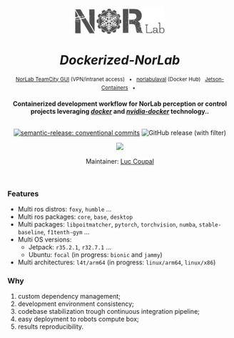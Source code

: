 [//]: # ( ==== Logo ================================================== )
<div align="center">
<br>
<br>
<a href="https://norlab.ulaval.ca">
<img src="visual/norlab_logo_acronym_dark.png" width="200">
</a>
<br>

[//]: # ( ==== Title ================================================= )
# _Dockerized-NorLab_

</div>

[//]: # ( ==== Hyperlink ============================================= )
<div align="center">
<p>
<sup>
<a href="https://http://132.203.26.125:8111">NorLab TeamCity GUI</a>
(VPN/intranet access) &nbsp; • &nbsp;  
<a href="https://hub.docker.com/repositories/norlabulaval">norlabulaval</a>
(Docker Hub) &nbsp;
<a href="https://github.com/dusty-nv/jetson-containers">Jetson-Containers</a> 
&nbsp; • &nbsp;
</sup>
</p>  

[//]: # ( ==== Description =========================================== )

**Containerized development workflow for NorLab perception or control projects leveraging [_docker_](https://www.docker.com) and [_nvidia-docker_](https://github.com/NVIDIA/nvidia-docker)
technology..**
<br>
<br>

[//]: # ( ==== Badges ================================================ )

[![semantic-release: conventional commits](https://img.shields.io/badge/semantic--release-conventional_commits-453032?logo=semantic-release)](https://github.com/semantic-release/semantic-release)
<img alt="GitHub release (with filter)" src="https://img.shields.io/github/v/release/norlab-ulaval/dockerized-norlab">

<img src="https://img.shields.io/static/v1?label=JetBrains TeamCity&message=CI/CD&color=green?style=plastic&logo=teamcity" />

<br>

[//]: # ( ==== Maintainer ============================================ )

Maintainer: [Luc Coupal](https://redleader962.github.io)

</div>
<br>

[//]: # ( ==== Body ================================================== )

### Features
- Multi ros distros: `foxy`, `humble` ...
- Multi ros packages: `core`, `base`, `desktop`
- Multi packages: `libpoitmatcher`, `pytorch`, `torchvision`, `numba`, `stable-baseline`, `f1tenth-gym` ...
- Multi OS versions:
  - Jetpack: `r35.2.1`, `r32.7.1` ...
  - Ubuntu: `focal` (in progress: `bionic` and `jammy`)
- Multi architectures: `l4t/arm64` (in progress: `linux/arm64`, `linux/x86`)
 
### Why
1. custom dependency management; 
2. development environment consistency; 
3. codebase stabilization trough continuous integration pipeline;
4. easy deployment to robots compute box;
5. results reproducibility.
 

